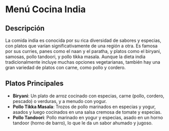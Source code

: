 # Menú Cocina India

## Descripción
La comida india es conocida por su rica diversidad de sabores y especias, con platos que varían significativamente de una región a otra. Es famosa por sus curries, panes como el naan y el paratha, y platos como el biryani, samosas, pollo tandoori, y pollo tikka masala. Aunque la dieta india tradicionalmente incluye muchas opciones vegetarianas, también hay una gran variedad de platos con carne, como pollo y cordero. 

## Platos Principales
- **Biryani**: Un plato de arroz cocinado con especias, carne (pollo, cordero, pescado) o verduras, y a menudo con yogur. 
- **Pollo Tikka Masala**: Trozos de pollo marinados en especias y yogur, asados y luego cocinados en una salsa cremosa de tomate y especias. 
- **Pollo Tandoori**: Pollo marinado en yogur y especias, asado en un horno tandoor (horno de barro), lo que le da un sabor ahumado y jugoso. 